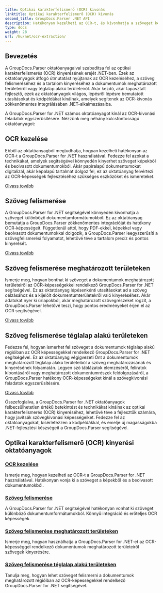 ```yaml
---
title: Optikai karakterfelismerő (OCR) kivonás
linktitle: Optikai karakterfelismerő (OCR) kivonás
second_title: GroupDocs.Parser .NET API
description: Hatékonyan kezelheti az OCR-t, és kivonhatja a szöveget képekből és dokumentumokból a GroupDocs.Parser for .NET segítségével. Növelje OCR képességeit még ma!
type: docs
weight: 28
url: /hu/net/ocr-extraction/
---
```


## Bevezetés

A GroupDocs.Parser oktatóanyagaival szabadítsa fel az optikai karakterfelismerés (OCR) kinyerésének erejét .NET-ben. Ezek az oktatóanyagok átfogó útmutatást nyújtanak az OCR kezeléséhez, a szöveg felismeréséhez és a tartalom kinyeréséhez a dokumentumok meghatározott területeiről vagy téglalap alakú területeiről. Akár kezdő, akár tapasztalt fejlesztő, ezek az oktatóanyagok világos, lépésről lépésre bemutatott utasításokat és kódpéldákat kínálnak, amelyek segítenek az OCR-kivonás zökkenőmentes integrálásában .NET-alkalmazásaiba.

A GroupDocs.Parser for .NET számos oktatóanyagot kínál az OCR-kivonási feladatok egyszerűsítésére. Nézzünk meg néhány kulcsfontosságú oktatóanyagot:

## OCR kezelése
Ebből az oktatóanyagból megtudhatja, hogyan kezelheti hatékonyan az OCR-t a GroupDocs.Parser for .NET használatával. Fedezze fel azokat a technikákat, amelyek segítségével könnyedén kinyerhet szöveget képekből és beolvasott dokumentumokból. Akár papíralapú dokumentumokat digitalizál, akár képalapú tartalmat dolgoz fel, ez az oktatóanyag felvértezi az OCR-képességek fejlesztéséhez szükséges eszközöket és ismereteket.

[Olvass tovább](./handling-ocr/)

## Szöveg felismerése
A GroupDocs.Parser for .NET segítségével könnyedén kivonhatja a szöveget különböző dokumentumformátumokból. Ez az oktatóanyag bemutatja a GroupDocs.Parser zökkenőmentes integrációját és hatékony OCR-képességeit. Függetlenül attól, hogy PDF-ekkel, képekkel vagy beolvasott dokumentumokkal dolgozik, a GroupDocs.Parser leegyszerűsíti a szövegfelismerési folyamatot, lehetővé téve a tartalom precíz és pontos kinyerését.

[Olvass tovább](./recognizing-text/)

## Szöveg felismerése meghatározott területeken
Ismerje meg, hogyan bonthat ki szöveget a dokumentumok meghatározott területeiről az OCR-képességekkel rendelkező GroupDocs.Parser for .NET segítségével. Ez az oktatóanyag lépésenkénti utasításokat ad a szöveg célzásához és a kijelölt dokumentumterületekről való kinyeréséhez. Akár adatokat nyer ki űrlapokból, akár meghatározott szövegrészeket rögzít, a GroupDocs.Parser lehetővé teszi, hogy pontos eredményeket érjen el az OCR segítségével.

[Olvass tovább](./recognizing-text-in-specific-areas/)

## Szöveg felismerése téglalap alakú területeken
Fedezze fel, hogyan ismerhet fel szöveget a dokumentumok téglalap alakú régióiban az OCR képességekkel rendelkező GroupDocs.Parser for .NET segítségével. Ez az oktatóanyag végigvezeti Önt a dokumentumok meghatározott téglalap alakú területeiből a szöveg meghatározásának és kinyerésének folyamatán. Legyen szó táblázatok elemzéséről, feliratok kibontásáról vagy meghatározott dokumentumrészek feldolgozásáról, a GroupDocs.Parser hatékony OCR-képességeket kínál a szövegkivonási feladatok egyszerűsítésére.

[Olvass tovább](./recognizing-text-in-rectangular-regions/)

Összefoglalva, a GroupDocs.Parser for .NET oktatóanyagok felbecsülhetetlen értékű betekintést és technikákat kínálnak az optikai karakterfelismerés (OCR) kinyeréséhez, lehetővé téve a fejlesztők számára, hogy javítsák szövegkivonási képességeiket. Fedezze fel az oktatóanyagokat, kísérletezzen a kódpéldákkal, és emelje új magasságokba .NET-fejlesztési készségeit a GroupDocs.Parser segítségével.
## Optikai karakterfelismerő (OCR) kinyerési oktatóanyagok
### [OCR kezelése](./handling-ocr/)
Ismerje meg, hogyan kezelheti az OCR-t a GroupDocs.Parser for .NET használatával. Hatékonyan vonja ki a szöveget a képekből és a beolvasott dokumentumokból.
### [Szöveg felismerése](./recognizing-text/)
A GroupDocs.Parser for .NET segítségével hatékonyan vonhat ki szöveget különböző dokumentumformátumokból. Könnyű integráció és erőteljes OCR képességek.
### [Szöveg felismerése meghatározott területeken](./recognizing-text-in-specific-areas/)
Ismerje meg, hogyan használhatja a GroupDocs.Parser for .NET-et az OCR-képességgel rendelkező dokumentumok meghatározott területeiről szövegek kinyerésére.
### [Szöveg felismerése téglalap alakú területeken](./recognizing-text-in-rectangular-regions/)
Tanulja meg, hogyan lehet szöveget felismerni a dokumentumok meghatározott régióiban az OCR-képességekkel rendelkező GroupDocs.Parser for .NET segítségével.